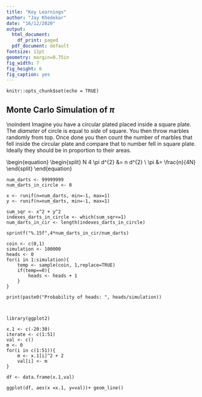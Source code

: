 ```yaml
---
title: "Key Learnings"
author: "Jay Khedekar"
date: "16/12/2020"
output:
  html_document:
    df_print: paged
  pdf_document: default
fontsize: 11pt
geometry: margin=0.75in
fig_width: 7
fig_height: 6
fig_caption: yes
---
```



```{r setup, include=FALSE}
knitr::opts_chunk$set(echo = TRUE)
```

## Monte Carlo Simulation of $\pi$

\noindent Imagine you have a circular plated placed inside a square plate. The $diameter$ of circle is equal to $side$ of square. You then throw marbles randomly from top. Once done you then count the number of marbles that fell inside the circular plate and compare that to number fell in square plate. Ideally they should be in proportion to their areas.

\begin{equation}
    \begin{split}
       N 4 \pi d^{2} &= n d^{2} \\
       \pi &= \frac{n}{4N}
    \end{split}
\end{equation}

```{r}
num_darts <- 99999999
num_darts_in_circle <- 0

x <- runif(n=num_darts, min=-1, max=1)
y <- runif(n=num_darts, min=-1, max=1)

sum_sqr <- x^2 + y^2
indexes_darts_in_circle <- which(sum_sqr<=1)
num_darts_in_cir <- length(indexes_darts_in_circle)

sprintf("%.15f",4*num_darts_in_cir/num_darts)
```

```{r cars}
coin <- c(0,1)
simulation <- 100000
heads <- 0
for(i in 1:simulation){
    temp <- sample(coin, 1,replace=TRUE)
    if(temp==0){
        heads <- heads + 1
    }
}

print(paste0("Probability of heads: ", heads/simulation))



```

```{r}
library(ggplot2)

x.1 <- c(-20:30)
iterate <- c(1:51)
val <- c()
m <- 0
for(i in c(1:51)){
    m <- x.1[i]^2 + 2
    val[i] <- m
}

df <- data.frame(x.1,val)
```

```{r, echo=FALSE}
ggplot(df, aes(x =x.1, y=val))+ geom_line()
```

